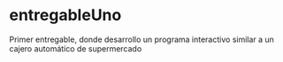 # entregableUno
Primer entregable, donde desarrollo un programa interactivo  similar a un cajero automático de supermercado
